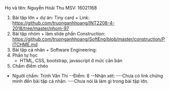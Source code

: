Họ và tên: Nguyễn Hoài Thu  MSV: 16021168 
1. Bài tập lớn + dự án: Tiny card + Link: https://github.com/truonganhhoang/INT2208-4-2018/tree/master/nhom-97 
2. Bài tập nhóm + làm slide phần Construction: https://github.com/truonganhhoang/SoftEng/blob/master/construction/PITCHME.md
3. Bài tập cá nhân + Software Engineering:
4. Phần tự học
	- HTML, CSS, bootstrap, javascript ở mức căn bản
5. Chấm điểm chéo
- Người chấm: Trịnh Văn Thi
--Điểm: 8
--Nhận xét:
---Chưa có link chứng minh đến bài tập cá nhân.
---Chưa nói là làm gì trong bài tập lớn.
